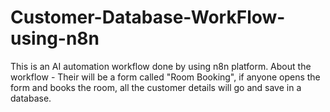 # Customer-Database-WorkFlow-using-n8n
This is an AI automation workflow done by using n8n platform.
About the workflow - 
   Their will be a form called "Room Booking", if anyone opens the form and books the room, all the customer details will go and save in a database. 
